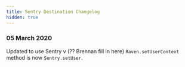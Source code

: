 ```yaml
---
title: Sentry Destination Changelog
hidden: true
---
```


### 05 March 2020

Updated to use Sentry v (?? Brennan fill in here)
`Raven.setUserContext` method is now `Sentry.setUser`.
